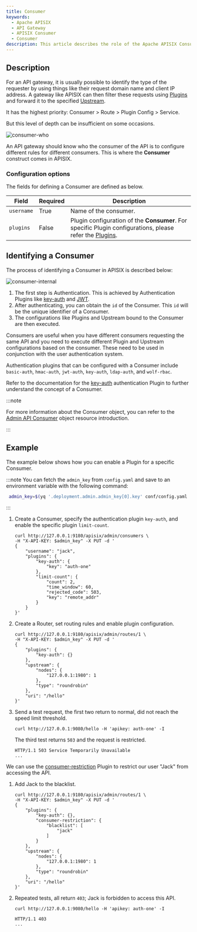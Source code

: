 ```yaml
---
title: Consumer
keywords:
  - Apache APISIX
  - API Gateway
  - APISIX Consumer
  - Consumer
description: This article describes the role of the Apache APISIX Consumer object and how to use the Consumer.
---
```


<!--
#
# Licensed to the Apache Software Foundation (ASF) under one or more
# contributor license agreements.  See the NOTICE file distributed with
# this work for additional information regarding copyright ownership.
# The ASF licenses this file to You under the Apache License, Version 2.0
# (the "License"); you may not use this file except in compliance with
# the License.  You may obtain a copy of the License at
#
#     http://www.apache.org/licenses/LICENSE-2.0
#
# Unless required by applicable law or agreed to in writing, software
# distributed under the License is distributed on an "AS IS" BASIS,
# WITHOUT WARRANTIES OR CONDITIONS OF ANY KIND, either express or implied.
# See the License for the specific language governing permissions and
# limitations under the License.
#
-->

## Description

For an API gateway, it is usually possible to identify the type of the requester by using things like their request domain name and client IP address. A gateway like APISIX can then filter these requests using [Plugins](./plugin.md) and forward it to the specified [Upstream](./upstream.md).

It has the highest priority: Consumer > Route > Plugin Config > Service.

But this level of depth can be insufficient on some occasions.

![consumer-who](../../../assets/images/consumer-who.png)

An API gateway should know who the consumer of the API is to configure different rules for different consumers. This is where the **Consumer** construct comes in APISIX.

### Configuration options

The fields for defining a Consumer are defined as below.

| Field      | Required | Description                                                                                                                                                                      |
| ---------- | -------- | -------------------------------------------------------------------------------------------------------------------------------------------------------------------------------- |
| `username` | True      | Name of the consumer.                                                                                                                                                             |
| `plugins`  | False       | Plugin configuration of the **Consumer**. For specific Plugin configurations, please refer the [Plugins](./plugin.md). |

## Identifying a Consumer

The process of identifying a Consumer in APISIX is described below:

![consumer-internal](../../../assets/images/consumer-internal.png)

1. The first step is Authentication. This is achieved by Authentication Plugins like [key-auth](../plugins/key-auth.md) and [JWT](../plugins/jwt-auth.md).
2. After authenticating, you can obtain the `id` of the Consumer. This `id` will be the unique identifier of a Consumer.
3. The configurations like Plugins and Upstream bound to the Consumer are then executed.

Consumers are useful when you have different consumers requesting the same API and you need to execute different Plugin and Upstream configurations based on the consumer. These need to be used in conjunction with the user authentication system.

Authentication plugins that can be configured with a Consumer include `basic-auth`, `hmac-auth`, `jwt-auth`, `key-auth`, `ldap-auth`, and `wolf-rbac`.

Refer to the documentation for the [key-auth](../plugins/key-auth.md) authentication Plugin to further understand the concept of a Consumer.

:::note

For more information about the Consumer object, you can refer to the [Admin API Consumer](../admin-api.md#consumer) object resource introduction.

:::

## Example

The example below shows how you can enable a Plugin for a specific Consumer.

:::note
You can fetch the `admin_key` from `config.yaml` and save to an environment variable with the following command:

```bash
 admin_key=$(yq '.deployment.admin.admin_key[0].key' conf/config.yaml | sed 's/"//g')
```

:::

1. Create a Consumer, specify the authentication plugin `key-auth`, and enable the specific plugin `limit-count`.

    ```shell
    curl http://127.0.0.1:9180/apisix/admin/consumers \
    -H "X-API-KEY: $admin_key" -X PUT -d '
    {
        "username": "jack",
        "plugins": {
            "key-auth": {
                "key": "auth-one"
            },
            "limit-count": {
                "count": 2,
                "time_window": 60,
                "rejected_code": 503,
                "key": "remote_addr"
            }
        }
    }'
    ```

2. Create a Router, set routing rules and enable plugin configuration.

    ```shell
    curl http://127.0.0.1:9180/apisix/admin/routes/1 \
    -H "X-API-KEY: $admin_key" -X PUT -d '
    {
        "plugins": {
            "key-auth": {}
        },
        "upstream": {
            "nodes": {
                "127.0.0.1:1980": 1
            },
            "type": "roundrobin"
        },
        "uri": "/hello"
    }'
    ```

3. Send a test request, the first two return to normal, did not reach the speed limit threshold.

    ```shell
    curl http://127.0.0.1:9080/hello -H 'apikey: auth-one' -I
    ```

    The third test returns `503` and the request is restricted.

    ```shell
    HTTP/1.1 503 Service Temporarily Unavailable
    ...
    ```

We can use the [consumer-restriction](../plugins/consumer-restriction.md) Plugin to restrict our user "Jack" from accessing the API.

1. Add Jack to the blacklist.

    ```shell
    curl http://127.0.0.1:9180/apisix/admin/routes/1 \
    -H "X-API-KEY: $admin_key" -X PUT -d '
    {
        "plugins": {
            "key-auth": {},
            "consumer-restriction": {
                "blacklist": [
                    "jack"
                ]
            }
        },
        "upstream": {
            "nodes": {
                "127.0.0.1:1980": 1
            },
            "type": "roundrobin"
        },
        "uri": "/hello"
    }'
    ```

2. Repeated tests, all return `403`; Jack is forbidden to access this API.

    ```shell
    curl http://127.0.0.1:9080/hello -H 'apikey: auth-one' -I
    ```

    ```shell
    HTTP/1.1 403
    ...
    ```
